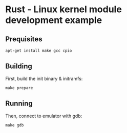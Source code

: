 # Rust - Linux kernel module development example

## Prequisites

    apt-get install make gcc cpio

## Building

First, build the init binary & initramfs:

    make prepare

## Running

Then, connect to emulator with gdb:

    make gdb
